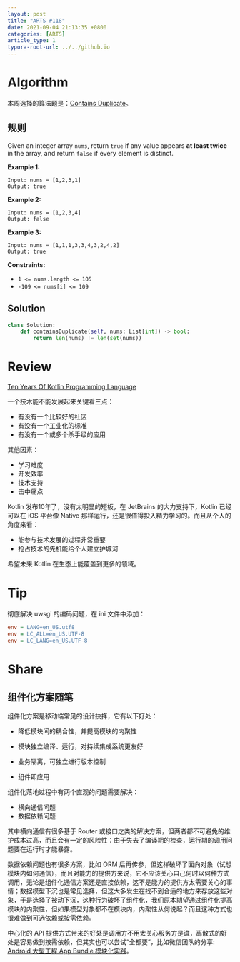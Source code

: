 ```yaml
---
layout: post
title: "ARTS #118"
date: 2021-09-04 21:13:35 +0800
categories: [ARTS]
article_type: 1
typora-root-url: ../../github.io
---
```



# Algorithm

本周选择的算法题是：[Contains Duplicate](https://leetcode.com/problems/contains-duplicate/)。


## 规则

Given an integer array `nums`, return `true` if any value appears **at least twice** in the array, and return `false` if every element is distinct.

 

**Example 1:**

```
Input: nums = [1,2,3,1]
Output: true
```

**Example 2:**

```
Input: nums = [1,2,3,4]
Output: false
```

**Example 3:**

```
Input: nums = [1,1,1,3,3,4,3,2,4,2]
Output: true
```

 

**Constraints:**

- `1 <= nums.length <= 105`
- `-109 <= nums[i] <= 109`

## Solution

```python
class Solution:
    def containsDuplicate(self, nums: List[int]) -> bool:
        return len(nums) != len(set(nums))
```

# Review

[Ten Years Of Kotlin Programming Language](https://analyticsindiamag.com/ten-years-of-kotlin-programming-language/)

一个技术能不能发展起来关键看三点：

- 有没有一个比较好的社区
- 有没有一个工业化的标准
- 有没有一个或多个杀手级的应用

其他因素：

- 学习难度
- 开发效率
- 技术支持
- 击中痛点

Kotlin 发布10年了，没有太明显的短板，在 JetBrains 的大力支持下，Kotlin 已经可以在 iOS 平台像 Native 那样运行，还是很值得投入精力学习的。而且从个人的角度来看：

- 能参与技术发展的过程非常重要
- 抢占技术的先机能给个人建立护城河

希望未来 Kotlin 在生态上能覆盖到更多的领域。

# Tip

彻底解决 uwsgi 的编码问题，在 ini 文件中添加：

```ini
env = LANG=en_US.utf8
env = LC_ALL=en_US.UTF-8
env = LC_LANG=en_US.UTF-8
```

# Share

## 组件化方案随笔

组件化方案是移动端常见的设计抉择，它有以下好处：

- 降低模块间的耦合性，并提高模块的内聚性

- 模块独立编译、运行，对持续集成系统更友好
- 业务隔离，可独立进行版本控制
- 组件即应用

组件化落地过程中有两个直观的问题需要解决：

- 横向通信问题
- 数据依赖问题

其中横向通信有很多基于 Router 或接口之类的解决方案，但两者都不可避免的维护成本过高，而且会有一定的风险性：由于失去了编译期的检查，运行期的调用问题要在运行时才能暴露。

数据依赖问题也有很多方案，比如 ORM 后再传参，但这样破坏了面向对象（试想模块内如何通信），而且对能力的提供方来说，它不应该关心自己何时以何种方式调用，无论是组件化通信方案还是直接依赖，这不是能力的提供方太需要关心的事情；数据模型下沉也是常见选择，但这大多发生在找不到合适的地方来存放这些对象，于是选择了被动下沉，这种行为破坏了组件化，我们原本期望通过组件化提高模块的内聚性，但如果模型对象都不在模块内，内聚性从何说起？而且这种方式也很难做到可选依赖或按需依赖。

中心化的 API 提供方式带来的好处是调用方不用太关心服务方是谁，离散式的好处是容易做到按需依赖，但其实也可以尝试“全都要”，比如微信团队的分享: [Android 大型工程 App Bundle 模块化实践](https://mp.weixin.qq.com/s/imiss3WZThjUN79A5IlObg)。

